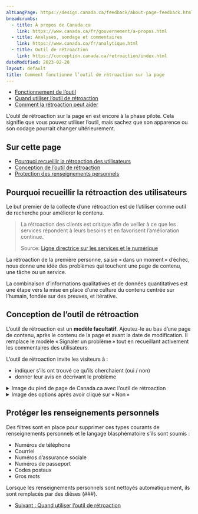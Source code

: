 ```yaml
---
altLangPage: https://design.canada.ca/feedback/about-page-feedback.html
breadcrumbs:
  - title: À propos de Canada.ca
    link: https://www.canada.ca/fr/gouvernement/a-propos.html
  - title: Analyses, sondage et commentaires
    link: https://www.canada.ca/fr/analytique.html
  - title: Outil de rétroaction
    link: https://conception.canada.ca/retroaction/index.html
dateModified: 2023-02-28
layout: default
title: Comment fonctionne l’outil de rétroaction sur la page
---
```

<div class="gc-stp-stp">
<div class="row">
<ul class="toc lst-spcd col-md-12">
<li class="col-md-4 col-sm-6"><a class="list-group-item active" href="fonctionnement.html">Fonctionnement de l’outil</a></li>
<li class="col-md-4 col-sm-6"><a class="list-group-item" href="quand.html">Quand utiliser l’outil de rétroaction</a></li>
<li class="col-md-4 col-sm-6"><a class="list-group-item" href="ameliorer.html">Comment la rétroaction peut aider</a></li>
</ul>
</div>
</div>
			    
L’outil de rétroaction sur la page en est encore à la phase pilote. Cela signifie que vous pouvez utiliser l’outil, mais sachez que son apparence ou son codage pourrait changer ultérieurement.

## Sur cette page

*   [Pourquoi recueillir la rétroaction des utilisateurs](#pourquoi-recueillir-la-rétroaction-des-utilisateurs)
*   [Conception de l’outil de rétroaction](#conception)
*   [Protection des renseignements personnels](#protection-des-renseignements-personnels)

## Pourquoi recueillir la rétroaction des utilisateurs

Le but premier de la collecte d’une rétroaction est de l’utiliser comme outil de recherche pour améliorer le contenu.

> La rétroaction des clients est critique afin de veiller à ce que les services répondent à leurs besoins et en favorisent l’amélioration continue.
> 
> Source: [Ligne directrice sur les services et le numérique](https://www.canada.ca/fr/gouvernement/systeme/gouvernement-numerique/ligne-directrice-services-numerique.html#ToC2_2)

La rétroaction de la première personne, saisie « dans un moment » d’échec, nous donne une idée des problèmes qui touchent une page de contenu, une tâche ou un service.

La combinaison d’informations qualitatives et de données quantitatives est une étape vers la mise en place d’une culture du contenu centrée sur l’humain, fondée sur des preuves, et itérative.

<a id="conception"></a>
## Conception de l’outil de rétroaction

L’outil de rétroaction est un **modèle facultatif**. Ajoutez-le au bas d’une page de contenu, après le contenu de la page et avant la date de modification. Il remplace le modèle « Signaler un problème » tout en recueillant activement les commentaires des utilisateurs.

L’outil de rétroaction invite les visiteurs à :

*   indiquer s’ils ont trouvé ce qu’ils cherchaient (oui / non)
*   donner leur avis en décrivant le problème


<details>
			<summary>Image du pied de page de Canada.ca avec l'outil de rétroaction</summary>
			<figure class="mrgn-tp-lg">
			<img class="img-responsive border" alt="Image du pied de page, avec l'outil de rétroaction placé après le contenu de la page et avant la date modifiée" src="images/footer-feedback-fr.png" />
			</figure>
</details>

<details>
			<summary>Image des options après avoir cliqué sur « Non »</summary>
			<figure class="mrgn-tp-lg">
			<img class="img-responsive border" alt="Une longue description peut être trouvée après l'image." src="images/description-fr.jpg" />
			</figure>
			<details>
			<summary>Outil de rétroaction</summary>
		
			<p>Il y a le texte « Vous ne recevrez aucune réponse. N'incluez pas de renseignements personnels (téléphone, courriel, NAS, renseignements financiers, médicaux ou professionnels). Maximum 300 caractères », suivi d’un champ de texte pour fournir plus de détails.</p>
			
</details>
</details>

## Protéger les renseignements personnels

Des filtres sont en place pour supprimer ces types courants de renseignements personnels et le langage blasphématoire s’ils sont soumis :

*   Numéros de téléphone
*   Courriel
*   Numéros d’assurance sociale
*   Numéros de passeport
*   Codes postaux
*   Gros mots

Lorsque les renseignements personnels sont nettoyés automatiquement, ils sont remplacés par des dièses (###).
<nav role="navigation" class="mrgn-bttm-lg">
<ul class="pager">
<li class="next"><a href="quand.html" rel="next">Suivant : Quand utiliser l’outil de rétroaction</a></li>
</ul>
</nav>
